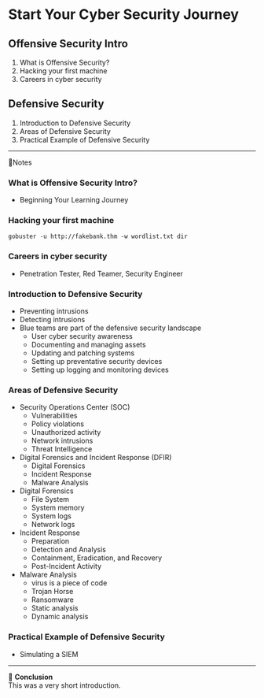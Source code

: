 # Start Your Cyber Security Journey
## Offensive Security Intro
1. What is Offensive Security?
2. Hacking your first machine
3. Careers in cyber security
## Defensive Security
1. Introduction to Defensive Security
2. Areas of Defensive Security
3. Practical Example of Defensive Security
---
📝Notes
### What is Offensive Security Intro?
 - Beginning Your Learning Journey
### Hacking your first machine
`gobuster -u http://fakebank.thm -w wordlist.txt dir`
### Careers in cyber security
- Penetration Tester, Red Teamer,  Security Engineer 
### Introduction to Defensive Security
 - Preventing intrusions
 - Detecting intrusions
 - Blue teams are part of the defensive security landscape
   - User cyber security awareness
   - Documenting and managing assets
   - Updating and patching systems
   - Setting up preventative security devices
   - Setting up logging and monitoring devices
### Areas of Defensive Security
 - Security Operations Center (SOC)
   - Vulnerabilities
   - Policy violations
   - Unauthorized activity
   - Network intrusions
   - Threat Intelligence
 - Digital Forensics and Incident Response (DFIR)
   - Digital Forensics
   - Incident Response
   - Malware Analysis
 - Digital Forensics
   - File System
   - System memory
   - System logs
   - Network logs
 - Incident Response
   - Preparation
   - Detection and Analysis
   - Containment, Eradication, and Recovery
   - Post-Incident Activity
 - Malware Analysis
   - virus is a piece of code
   - Trojan Horse
   - Ransomware
   - Static analysis
   - Dynamic analysis 
### Practical Example of Defensive Security
 - Simulating a SIEM
---
🐧 **Conclusion** </br>
This was a very short introduction.

